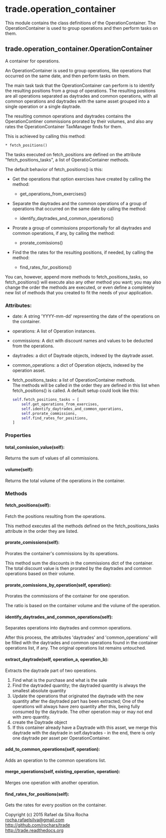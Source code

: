 # trade.operation_container

This module contains the class definitions of the OperationContainer.
The OperationContainer is used to group operations and then perform
tasks on them.


## trade.operation_container.OperationContainer
A container for operations.

An OperationContainer is used to group operations, like operations
that occurred on the same date, and then perform tasks on them.

The main task task that the OperationContainer can perform is to
identify the resulting positions from a group of operations. The
resulting positions are all operations separated as daytrades and
common operations, with all common operations and daytrades with
the same asset grouped into a single operation or a single
daytrade.

The resulting common operations and daytrades contains the
OperationContiner commissions prorated by their volumes, and also
any rates the OperationContainer TaxManager finds for them.

This is achieved by calling this method:

    * fetch_positions()

The tasks executed on fetch_positions are defined on the attribute
"fetch_positions_tasks", a list of OperatioContainer methods.

The default behavior of fetch_positions() is this:

- Get the operations that option exercises have created by calling the method:

    * get_operations_from_exercises()

- Separate the daytrades and the common operations of a group of
  operations that occurred on the same date by calling the method:

    * identify_daytrades_and_common_operations()

- Prorate a group of commissions proportionally for all daytrades and
  common operations, if any, by calling the method:

    * prorate_comissions()

- Find the the rates for the resulting positions, if needed, by calling
  the method:

    * find_rates_for_positions()

You can, however, append more methods to fetch_positions_tasks, so
fetch_positions() will execute also any other method you want; you may
also change the order the methods are executed, or even define a completely
new list of methods that you created to fit the needs of your application.

### Attributes:
+ date: A string 'YYYY-mm-dd' representing the date of the operations on the container.
+ operations: A list of Operation instances.
+ commissions: A dict with discount names and values to be deducted from the operations.
+ daytrades: a dict of Daytrade objects, indexed by the daytrade asset.
+ common_operations: a dict of Operation objects, indexed by the operation asset.
+ fetch_positions_tasks: a list of OperationContainer methods.  
  The methods will be called in the order they are defined in this list when
  fetch_positions() is called. A default setup could look like this:

  ```python
  self.fetch_positions_tasks = [
      self.get_operations_from_exercises,
      self.identify_daytrades_and_common_operations,
      self.prorate_commissions,
      self.find_rates_for_positions,
  ]
  ```

### Properties

#### total_comission_value(self):
Returns the sum of values of all commissions.

#### volume(self):
Returns the total volume of the operations in the container.

### Methods

#### fetch_positions(self):
Fetch the positions resulting from the operations.

This method executes all the methods defined on the
fetch_positions_tasks attribute in the order they are
listed.

#### prorate_comissions(self):
Prorates the container's commissions by its operations.

This method sum the discounts in the commissions dict of the
container. The total discount value is then prorated by the
daytrades and common operations based on their volume.

#### prorate_comissions_by_operation(self, operation):
Prorates the commissions of the container for one operation.

The ratio is based on the container volume and the volume of
the operation.

#### identify_daytrades_and_common_operations(self):
Separates operations into daytrades and common operations.

After this process, the attributes 'daytrades' and
'common_operations'  will be filled with the daytrades
and common operations found in the container operations list,
if any. The original operations list remains untouched.

#### extract_daytrade(self, operation_a, operation_b):
Extracts the daytrade part of two operations.

1. Find what is the purchase and what is the sale
2. Find the daytraded quantity; the daytraded
quantity is always the smallest absolute quantity
3. Update the operations that originated the
daytrade with the new quantity after the
daytraded part has been extracted; One of
the operations will always have zero
quantity after this, being fully consumed
by the daytrade. The other operation may or
may not end with zero quantity.
4. create the Daytrade object
5. If this container already have a Daytrade
with this asset, we merge this daytrade
with the daytrade in self.daytrades -
in the end, there is only one daytrade per
asset per OperationContainer.

#### add_to_common_operations(self, operation):
Adds an operation to the common operations list.

#### merge_operations(self, existing_operation, operation):
Merges one operation with another operation.

#### find_rates_for_positions(self):
Gets the rates for every position on the container.


Copyright (c) 2015 Rafael da Silva Rocha  
rocha.rafaelsilva@gmail.com  
http://github.com/rochars/trade  
http://trade.readthedocs.org  
